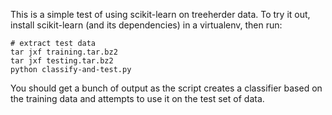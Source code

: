 This is a simple test of using scikit-learn on treeherder data. To try it out,
install scikit-learn (and its dependencies) in a virtualenv, then run:

    # extract test data
    tar jxf training.tar.bz2
    tar jxf testing.tar.bz2
    python classify-and-test.py

You should get a bunch of output as the script creates a classifier based on
the training data and attempts to use it on the test set of data.
